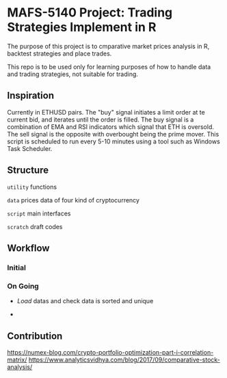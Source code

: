 # MAFS-5140 Project: Trading Strategies Implement in R

The purpose of this project is to cmparative market prices analysis in R, backtest strategies and place trades.

This repo is to be used only for learning purposes of how to handle data and trading strategies, not suitable for trading.

## Inspiration
Currently in ETHUSD pairs. 
The "buy" signal initiates a limit order at te current bid, and iterates until the order is filled. 
The buy signal is a combination of EMA and RSI indicators which signal that ETH is oversold. 
The sell signal is the opposite with overbought being the prime mover. 
This script is scheduled to run every 5-10 minutes using a tool such as Windows Task Scheduler.

## Structure
`utility` functions

`data` prices data of four kind of cryptocurrency

`script` main interfaces

`scratch` draft codes

## Workflow

### Initial

### On Going
* *Load* datas and check data is sorted and unique

* 

## Contribution
https://numex-blog.com/crypto-portfolio-optimization-part-i-correlation-matrix/
https://www.analyticsvidhya.com/blog/2017/09/comparative-stock-analysis/
